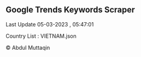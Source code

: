 

## Google Trends Keywords Scraper 
 
Last Update 05-03-2023 , 05:47:01

Country List :
VIETNAM.json



© Abdul Muttaqin 
